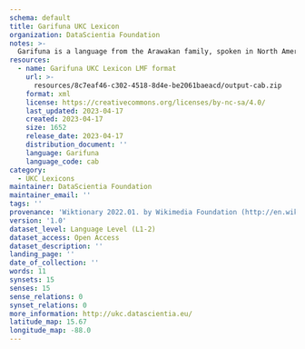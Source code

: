 ```yaml
---
schema: default
title: Garifuna UKC Lexicon
organization: DataScientia Foundation
notes: >-
  Garifuna is a language from the Arawakan family, spoken in North America. The UKC Lexicon of Garifuna is represented as a lexico-semantic network. It consists of words, word senses, synsets, as well as sense-level and synset-level relationships.
resources:
  - name: Garifuna UKC Lexicon LMF format
    url: >-
      resources/8c7eaf46-c302-4518-8d4e-be2061baeacd/output-cab.zip
    format: xml
    license: https://creativecommons.org/licenses/by-nc-sa/4.0/
    last_updated: 2023-04-17
    created: 2023-04-17
    size: 1652
    release_date: 2023-04-17
    distribution_document: ''
    language: Garifuna
    language_code: cab
category:
  - UKC Lexicons
maintainer: DataScientia Foundation
maintainer_email: ''
tags: ''
provenance: 'Wiktionary 2022.01. by Wikimedia Foundation (http://en.wiktionary.org); CogNet 2.1 by Khuyagbaatar Batsuren, National University of Mongolia (http://cognet.ukc.disi.unitn.it); Native Languages of the Americas 2021.11. by Laura Redish and Orrin Lewis (http://www.native-languages.org); Princeton WordNet 2.1 by Princeton University (https://wordnet.princeton.edu)'
version: '1.0'
dataset_level: Language Level (L1-2)
dataset_access: Open Access
dataset_description: ''
landing_page: ''
date_of_collection: ''
words: 11
synsets: 15
senses: 15
sense_relations: 0
synset_relations: 0
more_information: http://ukc.datascientia.eu/
latitude_map: 15.67
longitude_map: -88.0
---
```

